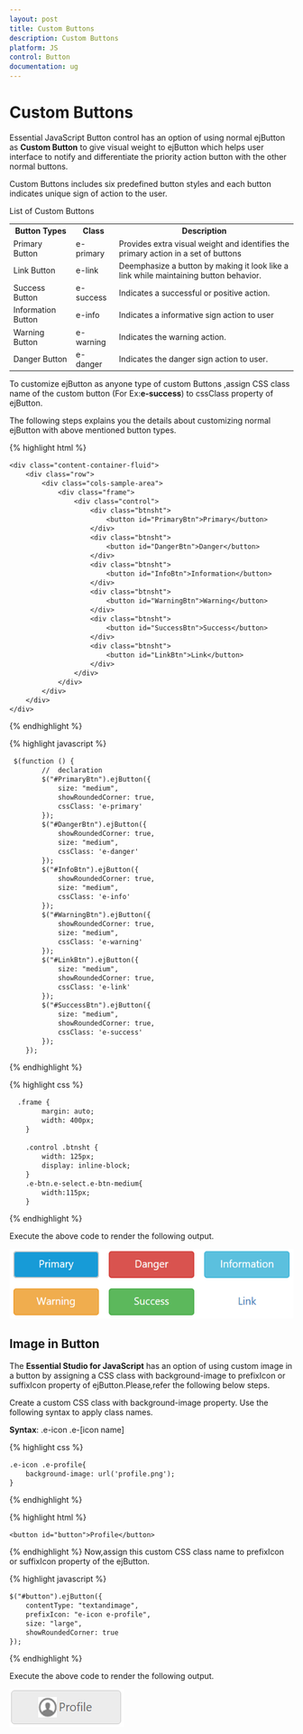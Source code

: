 ```yaml
---
layout: post
title: Custom Buttons
description: Custom Buttons
platform: JS
control: Button
documentation: ug
---
```

# Custom Buttons

Essential JavaScript Button control has an option of using normal ejButton as **Custom Button** to give visual weight to ejButton which helps user interface to notify and differentiate the priority action button with the other normal buttons.

Custom Buttons includes six predefined button styles and each button indicates unique sign of action to the user.

List of Custom Buttons

<table>
   <tr>
      <th>Button Types</th>
      <th>Class</th>
      <th>Description</th>
     </tr>
   <tr>
      <td>Primary Button</td>
      <td>e-primary</td>
      <td>Provides extra visual weight and identifies the primary action in a set of buttons</td>
  </tr>
   <tr>
      <td>Link Button</td>
      <td>e-link</td>
      <td>Deemphasize a button by making it look like a link while maintaining button behavior.</td>
  </tr>
   <tr>
     <td> Success Button</td>
      <td>e-success</td>
      <td>Indicates a successful or positive action.</td>
   </tr>
   <tr>
      <td> Information Button</td>
      <td>e-info</td>
      <td>Indicates a informative sign action to user</td>
   </tr>
   <tr>
   <td>Warning Button</td>
   <td>e-warning</td>
   <td>Indicates the warning action.</td>
   </tr>
   <tr>
   <td>Danger Button</td>
   <td>e-danger</td>
   <td>Indicates the danger sign action to user.</td>
   </tr>
</table>

To customize ejButton as anyone type of custom Buttons ,assign CSS class name of the custom button (For Ex:**e-success**) to cssClass property of ejButton.

The following steps explains you the details about customizing normal ejButton with above mentioned button types.

{% highlight html %}

    <div class="content-container-fluid">
        <div class="row">
            <div class="cols-sample-area">
                <div class="frame">
                    <div class="control">
                        <div class="btnsht">
                            <button id="PrimaryBtn">Primary</button>
                        </div>
                        <div class="btnsht">
                            <button id="DangerBtn">Danger</button>
                        </div>
                        <div class="btnsht">
                            <button id="InfoBtn">Information</button>
                        </div>
                        <div class="btnsht">
                            <button id="WarningBtn">Warning</button>
                        </div>
                        <div class="btnsht">
                            <button id="SuccessBtn">Success</button>
                        </div>
                        <div class="btnsht">
                            <button id="LinkBtn">Link</button>
                        </div>
                    </div>
                </div>
            </div>
        </div>
    </div>
     
{% endhighlight %}

{% highlight javascript %}

     $(function () {
            //  declaration
            $("#PrimaryBtn").ejButton({
                size: "medium",
                showRoundedCorner: true,
                cssClass: 'e-primary'
            });
            $("#DangerBtn").ejButton({
                showRoundedCorner: true,
                size: "medium",
                cssClass: 'e-danger'
            });
            $("#InfoBtn").ejButton({
                showRoundedCorner: true,
                size: "medium",
                cssClass: 'e-info'
            });
            $("#WarningBtn").ejButton({
                showRoundedCorner: true,
                size: "medium",
                cssClass: 'e-warning'
            });
            $("#LinkBtn").ejButton({
                size: "medium",
                showRoundedCorner: true,
                cssClass: 'e-link'
            });
            $("#SuccessBtn").ejButton({
                size: "medium",
                showRoundedCorner: true,
                cssClass: 'e-success'
            });
        });
    
{% endhighlight %}

{% highlight css %}

      .frame {
            margin: auto;
            width: 400px;
        }

        .control .btnsht {
            width: 125px;
            display: inline-block;
        }
        .e-btn.e-select.e-btn-medium{
            width:115px;
        }

{% endhighlight %}

Execute the above code to render the following output.

![](/js/Button/Custom-Buttons_images/custom_buttons.png) 

## Image in Button  

The **Essential Studio for JavaScript** has an option of using custom image in a button by assigning a CSS class with background-image to prefixIcon or suffixIcon property of ejButton.Please,refer the following below steps.

Create a custom CSS class with background-image property. Use the following syntax to apply class names.  

**Syntax**: .e-icon .e-[icon name]

{% highlight css %}

    .e-icon .e-profile{
        background-image: url('profile.png');
    }

{% endhighlight %}

{% highlight html %}

    <button id="button">Profile</button>

{% endhighlight %}
Now,assign this custom CSS class name to prefixIcon or suffixIcon property of the ejButton.

{% highlight javascript %}

    $("#button").ejButton({
        contentType: "textandimage",
        prefixIcon: "e-icon e-profile",
        size: "large",
        showRoundedCorner: true
    });

{% endhighlight %}

Execute the above code to render the following output.

![](/js/Button/Custom-Buttons_images/profile.png)



